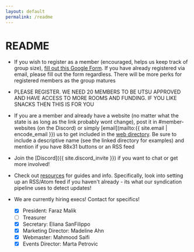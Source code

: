 ```yaml
---
layout: default
permalink: /readme
---
```


# README

- If you wish to register as a member (encouraged, helps us keep track of group size), [fill out this Google Form](https://docs.google.com/forms/d/e/1FAIpQLScB0yKqaSncRt0Mg0OyW7d5vwjtPIUfMoS4CO5_LuxUtRktEg/viewform). If you have already registered via email, please fill out the form regardless. There will be more perks for registered members as the group matures

- PLEASE REGISTER. WE NEED 20 MEMBERS TO BE UTSU APPROVED AND HAVE ACCESS TO MORE ROOMS AND FUNDING. IF YOU LIKE SNACKS THEN THIS IS FOR YOU

- If you are a member and already have a website (no matter what the state is as long as the link probably wont change), post it in 
#⁠member-websites (on the Discord) or simply [email](mailto:{{ site.email | encode_email }}) us to get included in the [web directory](/dir). Be sure to include a descriptive name (see the linked directory for examples) and mention if you have 88x31 buttons or an RSS feed

- Join the [Discord]({{ site.discord_invite }}) if you want to chat or get more involved!

- Check out [resources](/resources) for guides and info. Specifically, look into setting up an RSS/Atom feed if you haven't already - its what our syndication pipeline uses to detect updates!

- We are currently hiring execs! Contact for specifics!
    - [x] President: Faraz Malik
    - [ ] Treasurer
    - [x] Secretary: Eliana SanFilippo
    - [x] Marketing Director: Madeline Ahn
    - [x] Webmaster: Mahmood Saifi
    - [x] Events Director: Marta Petrovic